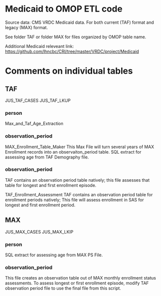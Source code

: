 # Medicaid to OMOP ETL code

Source data: CMS VRDC Medicaid data. For both current (TAF) format and legacy (MAX) format.

See folder TAF or folder MAX for files organized by OMOP table name.

Additional Medicaid releveant link: https://github.com/lhncbc/CRI/tree/master/VRDC/project/Medicaid

# Comments on individual tables

## TAF
JUS_TAF_CASES
JUS_TAF_LKUP

### person
Max_and_Taf_Age_Extraction

### observation_period

MAX_Enrollment_Table_Maker
	This Max File will turn several years of MAX Enrollment records into
	an observaiton_period table.
SQL extract for assessing age from TAF Demography file.

### observation_period
TAF contains an observation period table natively; this file assesses that table for longest and first enrollment episode.

TAF_Enrollment_Assessment
	TAF contains an observation period table for enrollment periods natively;
	This file will assess enrollment in SAS for longest and first enrollment 
	period. 

## MAX
JUS_MAX_CASES
JUS_MAX_LKIP
### person
SQL extract for assessing age from MAX PS File.

### observation_period
This file creates an observation table out of MAX monthly enrollment status assessments. To assess longest or first enrollment
episode, modify TAF observation period file to use the final file from this script. 
